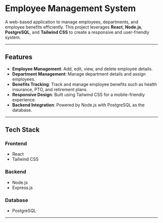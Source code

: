 # Employee Management System  

A web-based application to manage employees, departments, and employee benefits efficiently. This project leverages **React**, **Node.js**, **PostgreSQL**, and **Tailwind CSS** to create a responsive and user-friendly system.

---

## Features  

- **Employee Management**: Add, edit, view, and delete employee details.  
- **Department Management**: Manage department details and assign employees.  
- **Benefits Tracking**: Track and manage employee benefits such as health insurance, PTO, and retirement plans.  
- **Responsive Design**: Built using Tailwind CSS for a mobile-friendly experience.  
- **Backend Integration**: Powered by Node.js with PostgreSQL as the database.

---

## Tech Stack  

### Frontend  
- React  
- Tailwind CSS  

### Backend  
- Node.js  
- Express.js  

### Database  
- PostgreSQL  

---
